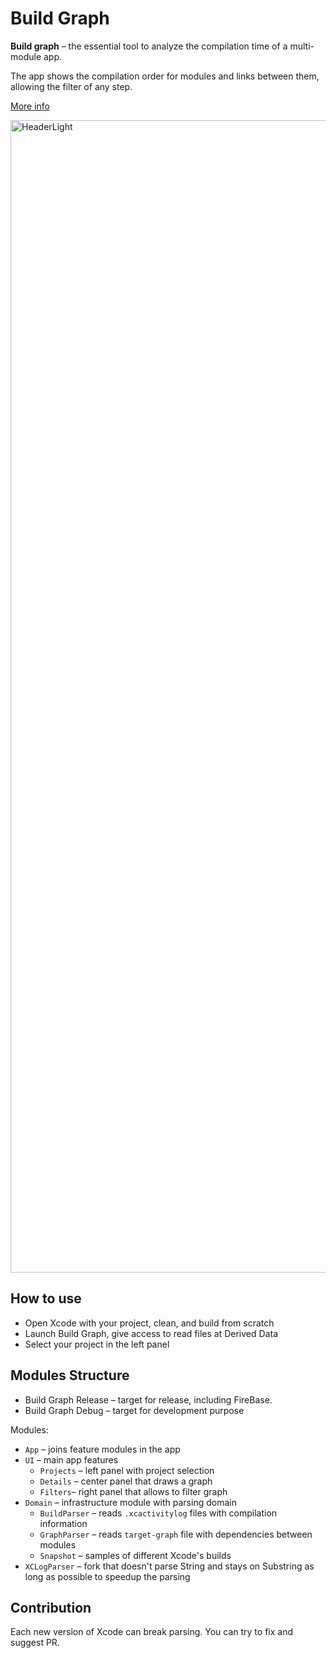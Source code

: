 # Build Graph

**Build graph** – the essential tool to analyze the compilation time of a multi-module app.

The app shows the compilation order for modules and links between them, allowing the filter of any step. 

[More info](https://rubanov.dev/build-graph/)

<img width="1844" alt="HeaderLight" src="https://github.com/user-attachments/assets/fdf2d818-0e77-4660-9caa-5a27aa746ec2" />

## How to use
- Open Xcode with your project, clean, and build from scratch
- Launch Build Graph, give access to read files at Derived Data
- Select your project in the left panel

## Modules Structure
- Build Graph Release – target for release, including FireBase.
- Build Graph Debug – target for development purpose

Modules:
- `App` – joins feature modules in the app
- `UI` – main app features
  - `Projects` – left panel with project selection
  - `Details` – center panel that draws a graph
  - `Filters`– right panel that allows to filter graph
- `Domain` – infrastructure module with parsing domain
  - `BuildParser` – reads `.xcactivitylog` files with compilation information
  - `GraphParser` – reads `target-graph` file with dependencies between modules
  - `Snapshot` – samples of different Xcode's builds
- `XCLogParser` – fork that doesn't parse String and stays on Substring as long as possible to speedup the parsing 

## Contribution
Each new version of Xcode can break parsing. You can try to fix and suggest PR.
